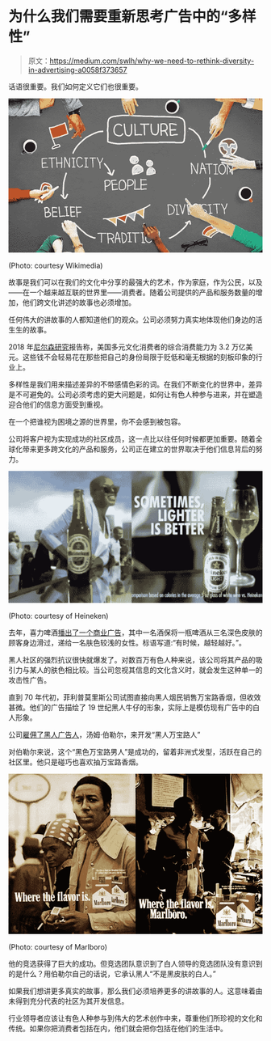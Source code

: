 # 为什么我们需要重新思考广告中的“多样性”

> 原文：<https://medium.com/swlh/why-we-need-to-rethink-diversity-in-advertising-a0058f373657>

话语很重要。我们如何定义它们也很重要。

![](img/d64e85904fe5f6a2e61c53929e7c64ad.png)

(Photo: courtesy Wikimedia)

故事是我们可以在我们的文化中分享的最强大的艺术，作为家庭，作为公民，以及——在一个越来越互联的世界里——消费者。随着公司提供的产品和服务数量的增加，他们跨文化讲述的故事也必须增加。

任何伟大的讲故事的人都知道他们的观众。公司必须努力真实地体现他们身边的活生生的故事。

2018 年[尼尔森研究](https://www.nielsen.com/us/en/insights/news/2018/the-database-meeting-todays-multicultural-consumers.html)报告称，美国多元文化消费者的综合消费能力为 3.2 万亿美元。这些钱不会轻易花在那些把自己的身份局限于贬低和毫无根据的刻板印象的行业上。

多样性是我们用来描述差异的不带感情色彩的词。在我们不断变化的世界中，差异是不可避免的。公司必须考虑的更大问题是，如何让有色人种参与进来，并在塑造迎合他们的信息方面受到重视。

在一个把谁视为困境之源的世界里，你不会感到被包容。

公司将客户视为实现成功的社区成员，这一点比以往任何时候都更加重要。随着全球化带来更多跨文化的产品和服务，公司正在建立的世界取决于他们信息背后的努力。

![](img/2355444a1daf182d84df63cf76a593ab.png)

(Photo: courtesy of Heineken)

去年，喜力啤酒[播出了一个商业广告](https://www.usatoday.com/story/money/business/2018/03/27/heineken-pulls-lighter-better-commercial-after-some-call-racist/461395002/)，其中一名酒保将一瓶啤酒从三名深色皮肤的顾客身边滑过，递给一名肤色较浅的女性。标语写道:“有时候，越轻越好。”。

黑人社区的强烈抗议很快就爆发了。对数百万有色人种来说，该公司将其产品的吸引力与某人的肤色相比较。当公司忽视其信息的文化含义时，就会发生这种单一的攻击性广告。

直到 70 年代初，菲利普莫里斯公司试图直接向黑人烟民销售万宝路香烟，但收效甚微。他们的广告描绘了 19 世纪黑人牛仔的形象，实际上是模仿现有广告中的白人形象。

公司[雇佣了黑人广告人](https://interactive.wttw.com/playlist/2018/06/28/tom-burrell)，汤姆·伯勒尔，来开发“黑人万宝路人”

对伯勒尔来说，这个“黑色万宝路男人”是成功的，留着非洲式发型，活跃在自己的社区里。他只是碰巧也喜欢抽万宝路香烟。

![](img/6235ef1549e59afd711b5a52d3c1baa7.png)

(Photo: courtesy of Marlboro)

他的竞选获得了巨大的成功。但竞选团队意识到了白人领导的竞选团队没有意识到的是什么？用伯勒尔自己的话说，它承认黑人“不是黑皮肤的白人。”

如果我们想讲更多真实的故事，那么我们必须培养更多的讲故事的人。这意味着由未得到充分代表的社区为其开发信息。

行业领导者应该让有色人种参与到伟大的艺术创作中来，尊重他们所珍视的文化和传统。如果你把消费者包括在内，他们就会把你包括在他们的生活中。